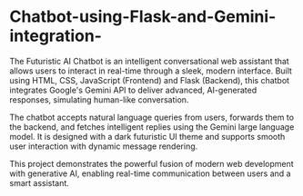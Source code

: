 # Chatbot-using-Flask-and-Gemini-integration-
The Futuristic AI Chatbot is an intelligent conversational web assistant that allows users to interact in real-time through a sleek, modern interface. Built using HTML, CSS, JavaScript (Frontend) and Flask (Backend), this chatbot integrates Google's Gemini API to deliver advanced, AI-generated responses, simulating human-like conversation.

The chatbot accepts natural language queries from users, forwards them to the backend, and fetches intelligent replies using the Gemini large language model. It is designed with a dark futuristic UI theme and supports smooth user interaction with dynamic message rendering.

This project demonstrates the powerful fusion of modern web development with generative AI, enabling real-time communication between users and a smart assistant.  
